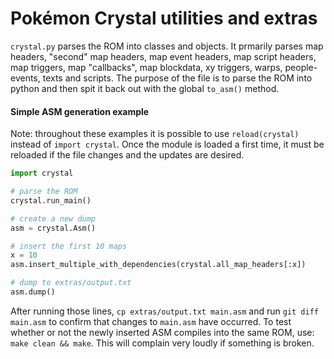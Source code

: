 Pokémon Crystal utilities and extras
==============================

`crystal.py` parses the ROM into classes and objects. It prmarily parses map headers, "second" map headers, map event headers, map script headers, map triggers, map "callbacks", map blockdata, xy triggers, warps, people-events, texts and scripts. The purpose of the file is to parse the ROM into python and then spit it back out with the global `to_asm()` method.

#### Simple ASM generation example

Note: throughout these examples it is possible to use `reload(crystal)` instead of `import crystal`. Once the module is loaded a first time, it must be reloaded if the file changes and the updates are desired.

```python
import crystal

# parse the ROM
crystal.run_main()

# create a new dump
asm = crystal.Asm()

# insert the first 10 maps
x = 10
asm.insert_multiple_with_dependencies(crystal.all_map_headers[:x])

# dump to extras/output.txt
asm.dump()
```

After running those lines, `cp extras/output.txt main.asm` and run `git diff main.asm` to confirm that changes to `main.asm` have occurred. To test whether or not the newly inserted ASM compiles into the same ROM, use: `make clean && make`. This will complain very loudly if something is broken.

